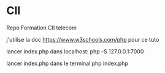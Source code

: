 # CII
Repo Formation CII telecom

j'utilise la doc https://www.w3schools.com/php pour ce tuto

lancer index.php dans localhost:
php -S 127.0.0.1:7000

lancer index.php dans le terminal
php index.php